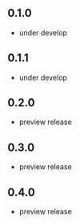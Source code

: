 ## 0.1.0

- under develop

## 0.1.1

- under develop

## 0.2.0

- preview release

## 0.3.0

- preview release

## 0.4.0

- preview release
